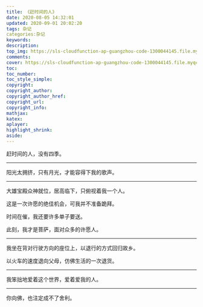 ```yaml
---
title: 《赶时间的人》
date: 2020-08-05 14:32:01
updated: 2020-09-01 20:02:20
tags: 杂记
categories:杂记
keywords:
description:
top_img: https://sls-cloudfunction-ap-guangzhou-code-1300044145.file.myqcloud.com/upload/202305231706187.webp
comments:
cover: https://sls-cloudfunction-ap-guangzhou-code-1300044145.file.myqcloud.com/upload/202305231706187.webp
toc:
toc_number:
toc_style_simple:
copyright:
copyright_author:
copyright_author_href:
copyright_url:
copyright_info:
mathjax:
katex:
aplayer:
highlight_shrink:
aside:
---
```


赶时间的人，没有四季。

------

阳光太拥挤，只有月光，才能容得下我的歌声。

------

大雄宝殿众神就位，居高临下，只俯视着我一个人。

这是一次许愿的绝佳机会，可我并不准备跪拜。

时间在催，我还要许多单子要送。

此刻，我才是菩萨，面对众多的许愿人。

------

我坐在背对行驶方向的座位上，以退行的方式回归故乡。

以火车的速度退向父母，仿佛生活的一次退货。

------

我笨拙地爱着这个世界，爱着爱我的人。

------

你向佛，也注定成不了舍利。

